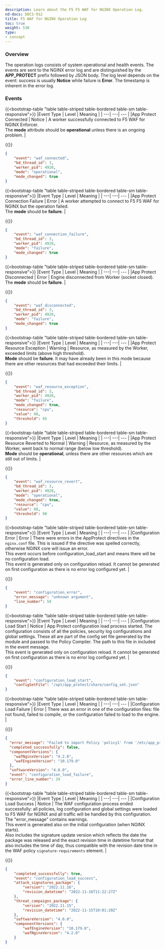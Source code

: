 ```yaml
---
description: Learn about the F5 F5 WAF for NGINX Operation Log.
nd-docs: DOCS-912
title: F5 WAF for NGINX Operation Log
toc: true
weight: 530
type:
- concept
---
```


### Overview

The operation logs consists of system operational and health events. The events are sent to the NGINX error log and are distinguished by the **APP_PROTECT** prefix followed by JSON body. The log level depends on the event: success is usually **Notice** while failure is **Error**. The timestamp is inherent in the error log.

### Events

{{<bootstrap-table "table table-striped table-bordered table-sm table-responsive">}}
|Event Type | Level | Meaning |
| ---| ---| --- |
|App Protect Connected | Notice | A worker successfully connected to F5 WAF for NGINX Enforcer.<br> The **mode** attribute should be **operational** unless there is an ongoing problem. |

{{</bootstrap-table>}}


```json
{
    "event": "waf_connected",
    "bd_thread_id": 3,
    "worker_pid": 4928,
    "mode": "operational",
    "mode_changed": true
}
```


{{<bootstrap-table "table table-striped table-bordered table-sm table-responsive">}}
|Event Type | Level | Meaning |
| ---| ---| --- |
|App Protect Connection Failure | Error | A worker attempted to connect to F5 F5 WAF for NGINX but the operation failed.<br> The **mode** should be **failure**. |

{{</bootstrap-table>}}


```json
{
    "event": "waf_connection_failure",
    "bd_thread_id": 3,
    "worker_pid": 4928,
    "mode": "failure",
    "mode_changed": true
}
```


{{<bootstrap-table "table table-striped table-bordered table-sm table-responsive">}}
|Event Type | Level | Meaning |
| ---| ---| --- |
|App Protect Disconnected | Error | Engine disconnected from Worker (socket closed).<br>The **mode** should be **failure**. |

{{</bootstrap-table>}}


```json
{
    "event": "waf_disconnected",
    "bd_thread_id": 3,
    "worker_pid": 4928,
    "mode": "failure",
    "mode_changed": true
}
```

{{<bootstrap-table "table table-striped table-bordered table-sm table-responsive">}}
|Event Type | Level | Meaning |
| ---| ---| --- |
|App Protect  Resource Exception | Warning | Resource, as measured by the Worker, exceeded limits (above high threshold).<br>**Mode** should be **failure**. It may have already been in this mode because there are other resources that had exceeded their limits. |

{{</bootstrap-table>}}


```json
{
    "event": "waf_resource_exception",
    "bd_thread_id": 3,
    "worker_pid": 4928,
    "mode": "failure",
    "mode_changed": true,
    "resource": "cpu",
    "value": 98,
    "threshold": 95
}
```

{{<bootstrap-table "table table-striped table-bordered table-sm table-responsive">}}
|Event Type | Level | Meaning |
| ---| ---| --- |
|App Protect Resource Reverted to Normal | Warning | Resource, as measured by the Worker, went back to normal range (below low threshold).<br> **Mode** should be **operational**, unless there are other resources which are still out of limits. |

{{</bootstrap-table>}}


```json
{
    "event": "waf_resource_revert",
    "bd_thread_id": 3,
    "worker_pid": 4928,
    "mode": "operational",
    "mode_changed": true,
    "resource": "cpu",
    "value": 88,
    "threshold": 90
}
```

{{<bootstrap-table "table table-striped table-bordered table-sm table-responsive">}}
|Event Type | Level | Meaning |
| ---| ---| --- |
|Configuration Error | Error | There were errors in the AppProtect directives in the `nginx.conf` file. This is issued if the directive was spelled correctly, otherwise NGINX core will issue an error.<br> This event occurs before configuration_load_start and means there will be no configuration load.<br>       This event is generated only on configuration reload. It cannot be generated on first configuration as there is no error log configured yet. |

{{</bootstrap-table>}}


```json
{
    "event": "configuration_error",
    "error_message": "unknown argument",
    "line_number": 58
}
```

{{<bootstrap-table "table table-striped table-bordered table-sm table-responsive">}}
|Event Type | Level | Meaning |
| ---| ---| --- |
|Configuration Load Start | Notice | App Protect configuration load process started. The configuration consists of all the policies, security log configurations and global settings. These all are part of the config set file generated by the module and passed to the Policy Compiler. The path to this file in included in the event message.<br> This event is generated only on configuration reload. It cannot be generated on first configuration as there is no error log configured yet. |

{{</bootstrap-table>}}


```json
{
    "event": "configuration_load_start",
    "configSetFile": "/opt/app_protect/share/config_set.json"
}
```

{{<bootstrap-table "table table-striped table-bordered table-sm table-responsive">}}
|Event Type | Level | Meaning |
| ---| ---| --- |
|Configuration Load Failure | Error | There was an error in one of the configuration files: file not found, failed to compile, or the configuration failed to load to the engine. |

{{</bootstrap-table>}}

```json
{
  "error_message": "Failed to import Policy 'policy1' from '/etc/app_protect/conf/policy_1.json': Could not parse/validate the Policy Bot Signature.  Invalid value 'ignoree' for field 'action'.",
  "completed_successfully": false,
  "componentVersions": {
    "wafNginxVersion": "4.2.0",
    "wafEngineVersion": "10.179.0"
  },
  "softwareVersion": "4.0.0",
  "event": "configuration_load_failure",
  "error_line_number": 29
}
```

{{<bootstrap-table "table table-striped table-bordered table-sm table-responsive">}}
|Event Type | Level | Meaning |
| ---| ---| --- |
|Configuration Load Success | Notice | The WAF configuration process ended successfully: all policies, log configuration and global settings were loaded to F5 WAF for NGINX and all traffic will be handled by this configuration.<br>The "error_message" contains warnings.<br>This event is generated also on the initial configuration (when NGINX starts).<br>Also includes the signature update version which reflects the date the package was released and the exact revision time in datetime format that also includes the time of day, thus compatible with the revision date time in the WAF policy `signature-requirements` element. |

{{</bootstrap-table>}}

```json
{
    "completed_successfully": true,
    "event": "configuration_load_success",
    "attack_signatures_package": {
        "version": "2022.11.16",
        "revision_datetime": "2022-11-16T11:22:27Z"
    },
    "threat_campaigns_package": {
        "version": "2022.11.15",
        "revision_datetime": "2022-11-15T10:01:20Z"
    },
    "softwareVersion": "4.0.0",
    "componentVersions": {
        "wafEngineVersion": "10.179.0",
        "wafNginxVersion": "4.2.0"
    }
}
```
